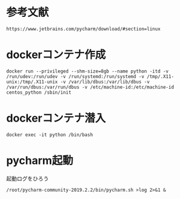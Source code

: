# 参考文献

```
https://www.jetbrains.com/pycharm/download/#section=linux
```

# dockerコンテナ作成

```
docker run --privileged --shm-size=8gb --name python -itd -v /run/udev:/run/udev -v /run/systemd:/run/systemd -v /tmp/.X11-unix:/tmp/.X11-unix -v /var/lib/dbus:/var/lib/dbus -v /var/run/dbus:/var/run/dbus -v /etc/machine-id:/etc/machine-id centos_python /sbin/init
```

# dockerコンテナ潜入

```
docker exec -it python /bin/bash
```

# pycharm起動
起動ログをひろう
```
/root/pycharm-community-2019.2.2/bin/pycharm.sh >log 2>&1 &
```
